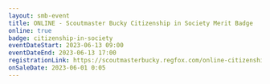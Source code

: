 ```yaml
---
layout: smb-event
title: ONLINE - Scoutmaster Bucky Citizenship in Society Merit Badge
online: true
badge: citizenship-in-society
eventDateStart: 2023-06-13 09:00
eventDateEnd: 2023-06-13 17:00
registrationLink: https://scoutmasterbucky.regfox.com/online-citizenship-in-society-merit-badge---2023-06-13
onSaleDate: 2023-06-01 0:05
---
```

